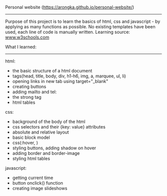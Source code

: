 Personal website (https://arongka.github.io/personal-website/)
******************************
Purpose of this project is to learn the basics of html, css and javascript - by applying as many functions as possible.
No existing templates have been used, each line of code is manually written.
Learning source: www.w3schools.com


What I learned:
************************
html:
- the basic structure of a html document
- tags(head, title, body, div, h1-h6, img, a, marquee, ul, li) 
- opening links in new tab using target="_blank"
- creating buttons
- adding mailto and tel:
- the strong tag
- html tables

css:
- background of the body of the html
- css selectors and their {key: value} attributes
- absolute and relative layout
- basic block model
- css(:hover, )
- styling buttons, adding shadow on hover
- adding border and border-image
- styling html tables

javascript:
- getting current time
- button onclick() function
- creating image slideshows
